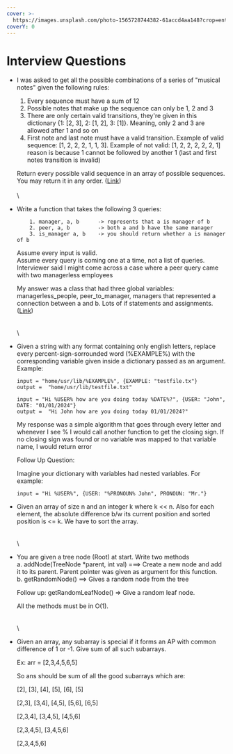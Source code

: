 ```yaml
---
cover: >-
  https://images.unsplash.com/photo-1565728744382-61accd4aa148?crop=entropy&cs=srgb&fm=jpg&ixid=M3wxOTcwMjR8MHwxfHNlYXJjaHw0fHxJbnRlcnZpZXd8ZW58MHx8fHwxNzIwMTk5OTIyfDA&ixlib=rb-4.0.3&q=85
coverY: 0
---
```


# Interview Questions

*   I was asked to get all the possible combinations of a series of "musical notes" given the following rules:

    1. Every sequence must have a sum of 12
    2. Possible notes that make up the sequence can only be 1, 2 and 3
    3. There are only certain valid transitions, they're given in this dictionary {1: \[2, 3], 2: \[1, 2], 3: \[1]}. Meaning, only 2 and 3 are allowed after 1 and so on
    4. First note and last note must have a valid transition. Example of valid sequence: \[1, 2, 2, 2, 1, 1, 3]. Example of not valid: \[1, 2, 2, 2, 2, 2, 1] reason is because 1 cannot be followed by another 1 (last and first notes transition is invalid)

    Return every possible valid sequence in an array of possible sequences. You may return it in any order. ([Link](https://leetcode.com/discuss/interview-question/5359320/Google-L3-Onsite-Second-Round))\
    \
    \

*   Write a function that takes the following 3 queries:

    ```
    	1. manager, a, b      -> represents that a is manager of b
    	2. peer, a, b         -> both a and b have the same manager
    	3. is_manager a, b    -> you should return whether a is manager of b
    ```

    Assume every input is valid.\
    Assume every query is coming one at a time, not a list of queries.\
    Interviewer said I might come across a case where a peer query came with two managerless employees

    My answer was a class that had three global variables: managerless\_people, peer\_to\_manager, managers that represented a connection between a and b. Lots of if statements and assignments. ([Link](https://leetcode.com/discuss/interview-question/5369393/Google-Onsite-Final-Coding-Interview))\
    \
    &#x20;\
    \

*   Given a string with any format containing only english letters, replace every percent-sign-sorrounded word (%EXAMPLE%) with the corresponding variable given inside a dictionary passed as an argument. Example:

    ```
    input = "home/usr/lib/%EXAMPLE%", {EXAMPLE: "testfile.tx"}
    output =  "home/usr/lib/testfile.txt"

    input = "Hi %USER% how are you doing today %DATE%?", {USER: "John", DATE: "01/01/2024"}
    output =  "Hi John how are you doing today 01/01/2024?"
    ```

    My response was a simple algorithm that goes through every letter and whenever I see % I would call another function to get the closing sign. If no closing sign was found or no variable was mapped to that variable name, I would return error

    Follow Up Question:

    Imagine your dictionary with variables had nested variables. For example:

    ```
    input = "Hi %USER%", {USER: "%PRONOUN% John", PRONOUN: "Mr."}
    ```





* Given an array of size n and an integer k where k << n. Also for each element, the absolute difference b/w its current position and sorted position is <= k. We have to sort the array.\
  \
  \
  \

*   You are given a tree node (Root) at start. Write two methods\
    a. addNode(TreeNode \*parent, int val) ===> Create a new node and add it to its parent. Parent pointer was given as argument for this function.\
    b. getRandomNode() ==> Gives a random node from the tree

    Follow up: getRandomLeafNode() => Give a random leaf node.

    All the methods must be in O(1).\
    \
    \
    \

*   Given an array, any subarray is special if it forms an AP with common difference of 1 or -1. Give sum of all such subarrays.

    Ex: arr = \[2,3,4,5,6,5]

    So ans should be sum of all the good subarrays which are:

    \[2], \[3], \[4], \[5], \[6], \[5]

    \[2,3], \[3,4], \[4,5], \[5,6], \[6,5]

    \[2,3,4], \[3,4,5], \[4,5,6]

    \[2,3,4,5], \[3,4,5,6]

    \[2,3,4,5,6]
